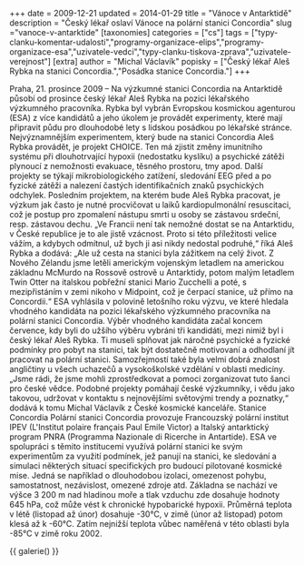 +++
date = 2009-12-21
updated = 2014-01-29
title = "Vánoce v Antarktidě"
description = "Český lékař oslaví Vánoce na polární stanici Concordia"
slug ="vanoce-v-antarktide"
[taxonomies]
categories = ["cs"]
tags = ["typy-clanku-komentar-udalosti","programy-organizace-elips","programy-organizace-esa","uzivatele-vedci","typy-clanku-tiskova-zprava","uzivatele-verejnost"]
[extra]
author = "Michal Václavík"
popisky = ["Český lékař Aleš Rybka na stanici Concordia.","Posádka stanice Concordia."]
+++

Praha, 21. prosince 2009 – Na výzkumné stanici Concordia na Antarktidě působí od prosince český lékař Aleš Rybka na pozici lékařského výzkumného pracovníka. Rybka byl vybrán Evropskou kosmickou agenturou (ESA) z více kandidátů a jeho úkolem je provádět experimenty, které mají připravit půdu pro dlouhodobé lety s lidskou posádkou po lékařské stránce. Nejvýznamnějším experimentem, který bude na stanici Concordia Aleš Rybka provádět, je projekt CHOICE. Ten má zjistit změny imunitního systému při dlouhotrvající hypoxii (nedostatku kyslíku) a psychické zátěži plynoucí z nemožnosti evakuace, těsného prostoru, tmy apod. Další projekty se týkají mikrobiologického zatížení, sledování EEG před a po fyzické zátěži a nalezení častých identifikačních znaků psychických odchylek. Posledním projektem, na kterém bude Aleš Rybka pracovat, je výzkum jak často je nutné procvičovat u laiků kardiopulmonální resuscitaci, což je postup pro zpomalení nástupu smrti u osoby se zástavou srdeční, resp. zástavou dechu. „Ve Francii není tak nemožné dostat se na Antarktidu, v České republice je to ale jistě vzácnost. Proto si této příležitosti velice vážím, a kdybych odmítnul, už bych ji asi nikdy nedostal podruhé,“ říká Aleš Rybka a dodává: „Ale už cesta na stanici byla zážitkem na celý život. Z Nového Zélandu jsme letěli americkým vojenským letadlem na americkou základnu McMurdo na Rossově ostrově u Antarktidy, potom malým letadlem Twin Otter na italskou pobřežní stanici Mario Zucchelli a poté, s mezipřistáním v zemi nikoho v Midpoint, což je čerpací stanice, už přímo na Concordii.“ ESA vyhlásila v polovině letošního roku výzvu, ve které hledala vhodného kandidáta na pozici lékařského výzkumného pracovníka na polární stanici Concordia. Výběr vhodného kandidáta začal koncem července, kdy byli do užšího výběru vybráni tři kandidáti, mezi nimiž byl i český lékař Aleš Rybka. Ti museli splňovat jak náročné psychické a fyzické podmínky pro pobyt na stanici, tak být dostatečně motivovaní a odhodlaní jít pracovat na polární stanici. Samozřejmostí také byla velmi dobrá znalost angličtiny u všech uchazečů a vysokoškolské vzdělání v oblasti medicíny. „Jsme rádi, že jsme mohli zprostředkovat a pomoci zorganizovat tuto šanci pro české vědce. Podobné projekty pomáhají české výzkumníky, i vědu jako takovou, udržovat v kontaktu s nejnovějšími světovými trendy a poznatky,“ dodává k tomu Michal Václavík z České kosmické kanceláře. Stanice Concordia Polární stanici Concordia provozuje Francouzský polární institut IPEV (L'Institut polaire français Paul Emile Victor) a Italský antarktický program PNRA (Programma Nazionale di Ricerche in Antartide). ESA ve spolupráci s těmito institucemi využívá polární stanici ke svým experimentům za využití podmínek, jež panují na stanici, ke sledování a simulaci některých situací specifických pro budoucí pilotované kosmické mise. Jedná se například o dlouhodobou izolaci, omezenost pohybu, samostatnost, nezávislost, omezené zdroje atd. Základna se nachází ve výšce 3 200 m nad hladinou moře a tlak vzduchu zde dosahuje hodnoty 645 hPa, což může vést k chronické hypobarické hypoxii. Průměrná teplota v létě (listopad až únor) dosahuje -30°C, v zimě (únor až listopad) potom klesá až k -60°C. Zatím nejnižší teplota vůbec naměřená v této oblasti byla -85°C v zimě roku 2002.

{{ galerie() }}
